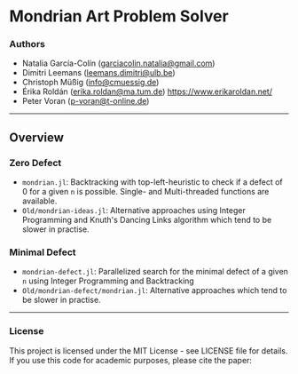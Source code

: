 # Mondrian Art Problem Solver

### Authors
* Natalia García-Colín (garciacolin.natalia@gmail.com)
* Dimitri Leemans (leemans.dimitri@ulb.be)
* Christoph Müßig (info@cmuessig.de)
* Érika Roldán (erika.roldan@ma.tum.de) https://www.erikaroldan.net/
* Peter Voran (p-voran@t-online.de)

---

## Overview

### Zero Defect

* `mondrian.jl`: Backtracking with top-left-heuristic to check if a defect of 0 for a given `n` is possible. Single- and Multi-threaded functions are available.
* `Old/mondrian-ideas.jl`: Alternative approaches using Integer Programming and Knuth's Dancing Links algorithm which tend to be slower in practise.

### Minimal Defect
* `mondrian-defect.jl`: Parallelized search for the minimal defect of a given `n` using Integer Programming and Backtracking
* `Old/mondrian-defect/mondrian.jl`: Alternative approaches which tend to be slower in practise.

---

### License
This project is licensed under the MIT License - see LICENSE file for details. If you use this code for academic purposes, please cite the paper: 
